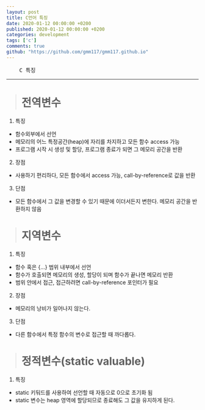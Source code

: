 ```yaml
---
layout: post
title: C언어 특징
date: 2020-01-12 00:00:00 +0200
published: 2020-01-12 00:00:00 +0200
categories: development
tags: ['c']
comments: true
github: "https://github.com/gmm117/gmm117.github.io"
---
```


<pre>
    C 특징
</pre>
<!--more-->

---

> # 전역변수 
1) 특징 
- 함수외부에서 선언
- 메모리의 어느 특정공간(heap)에 자리를 차지하고 모든 함수 access 가능
- 프로그램 시작 시 생성 및 할당, 프로그램 종료가 되면 그 메모리 공간을 반환

2) 장점
- 사용하기 편리하다, 모든 함수에서 access 가능, call-by-reference로 값을 반환

3) 단점
- 모든 함수에서 그 값을 변경할 수 있기 때문에 이더서든지 변한다. 메모리 공간을 반환하지 않음

> # 지역변수
1) 특징
- 함수 혹은 {...} 범위 내부에서 선언
- 함수가 호출되면 메모리의 생성, 할당이 되며 함수가 끝나면 메모리 반환
- 범위 안에서 접근, 접근하려면 call-by-reference 포인터가 필요

2) 장점
- 메모리의 낭비가 일어나지 않는다.

3) 단점
- 다른 함수에서 특정 함수의 변수로 접근할 때 까다롭다.

> # 정적변수(static valuable)
1) 특징
- static 키둬드를 사용하여 선언할 때 자동으로 0으로 초기화 됨
- static 변수는 heap 영역에 할당되므로 종료해도 그 값을 유지하게 된다.